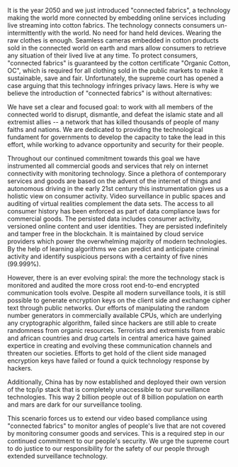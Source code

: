 It is the year 2050 and we just introduced "connected fabrics", a technology making the world more connected by embedding online services including live streaming into cotton fabrics. The technology connects consumers un-intermittently with the world. No need for hand held devices. Wearing the raw clothes is enough. Seamless cameras embedded in cotton products sold in the connected world on earth and mars allow consumers to retrieve any situation of their lived live at any time. To protect consumers, "connected fabrics" is guaranteed by the cotton certificate "Organic Cotton, OC", which is required for all clothing sold in the public markets to make it sustainable, save and fair. Unfortunately, the supreme court has opened a case arguing that this technology infringes privacy laws. Here is why we believe the introduction of "connected fabrics" is without alternatives:

We have set a clear and focused goal: to work with all members of the connected world to disrupt, dismantle, and defeat the islamic state and all extremist allies -- a network that has killed thousands of people of many faiths and nations. We are dedicated to providing the technological fundament for governments to develop the capacity to take the lead in this effort, while working to advance opportunity and security for their people.

Throughout our continued commitment towards this goal we have instrumented all commercial goods and services that rely on internet connectivity with monitoring technology. Since a plethora of contemporary services and goods are based on the advent of the internet of things and autonomous driving in the early 21st century this instrumentation gives us a holistic view on consumer activity. Video surveillance in public spaces and auditing of virtual realities complement the data sets. The access to all consumer history has been enforced as part of data compliance laws for commercial goods. The persisted data includes consumer activity, versioned online content and user identities. They are persisted indefinitely and tamper free in the blockchain. It is maintained by cloud service providers which power the overwhelming majority of modern technologies. By the help of learning algorithms we can predict and anticipate criminal activity and identify suspicious persons with a certainty of five nines (99.999%).

However, there is an ever evolving spiral: the more the technology stack is monitored and audited the more cross root end-to-end encrypted communication tools evolve. Despite all modern surveillance tools, it is still possible to generate encryption keys on the client side and exchange cipher text through public networks. Our efforts of manipulating the random number generators in commercially available CPUs, which are underlying any cryptographic algorithm, failed since hackers are still able to create randomness from organic resources. Terrorists and extremists from arabic and african countries and drug cartels in central america have gained expertice in creating and evolving these communication channels and threaten our societies. Efforts to get hold of the client side managed encryption keys have failed or found a quick technology response by hackers.

Additionally, China has by now established and deployed their own version of the tcp/ip stack that is completely unaccessible to our surveillance technologies. This way 2 billion people out of 8 billion population on earth and mars are dark for our surveillance tooling.

This scenario forces us to extend our video based compliance using "connected fabrics" to monitor angles of people's live that are not covered by monitoring consumer goods and services. This is a required step in our continued commitment to our people's security. We urge the supreme court to do justice to our responsibility for the safety of our people through extended surveillance technology.
